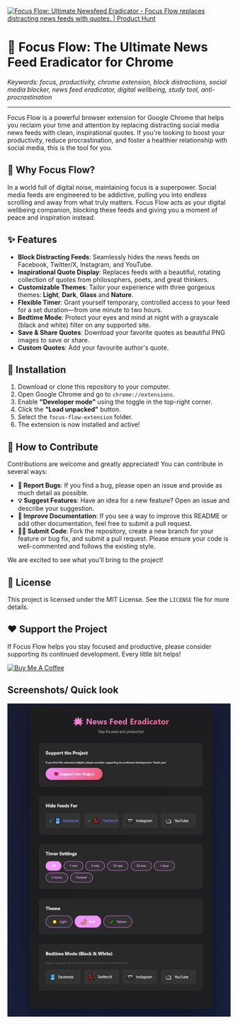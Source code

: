 <a href="https://www.producthunt.com/products/focus-flow-ultimate-newsfeed-eradicator?embed=true&utm_source=badge-featured&utm_medium=badge&utm_source=badge-focus&#0045;flow&#0045;ultimate&#0045;newsfeed&#0045;eradicator" target="_blank"><img src="https://api.producthunt.com/widgets/embed-image/v1/featured.svg?post_id=1031995&theme=light&t=1761684049379" alt="Focus&#0032;Flow&#0058;&#0032;Ultimate&#0032;Newsfeed&#0032;Eradicator - Focus&#0032;Flow&#0032;replaces&#0032;distracting&#0032;news&#0032;feeds&#0032;with&#0032;quotes&#0046; | Product Hunt" style="width: 250px; height: 54px;" width="250" height="54" /></a>



# 🌟 Focus Flow: The Ultimate News Feed Eradicator for Chrome

*Keywords: focus, productivity, chrome extension, block distractions, social media blocker, news feed eradicator, digital wellbeing, study tool, anti-procrastination*

---

Focus Flow is a powerful browser extension for Google Chrome that helps you reclaim your time and attention by replacing distracting social media news feeds with clean, inspirational quotes. If you're looking to boost your productivity, reduce procrastination, and foster a healthier relationship with social media, this is the tool for you.

## 🎯 Why Focus Flow?

In a world full of digital noise, maintaining focus is a superpower. Social media feeds are engineered to be addictive, pulling you into endless scrolling and away from what truly matters. Focus Flow acts as your digital wellbeing companion, blocking these feeds and giving you a moment of peace and inspiration instead.

## ✨ Features

- **Block Distracting Feeds**: Seamlessly hides the news feeds on Facebook, Twitter/X, Instagram, and YouTube.
- **Inspirational Quote Display**: Replaces feeds with a beautiful, rotating collection of quotes from philosophers, poets, and great thinkers.
- **Customizable Themes**: Tailor your experience with three gorgeous themes: **Light**, **Dark**, **Glass** and **Nature**.
- **Flexible Timer**: Grant yourself temporary, controlled access to your feed for a set duration—from one minute to two hours.
- **Bedtime Mode**: Protect your eyes and mind at night with a grayscale (black and white) filter on any supported site.
- **Save & Share Quotes**: Download your favorite quotes as beautiful PNG images to save or share.
- **Custom Quotes**: Add your favourite author's quote.

## 🚀 Installation

1.  Download or clone this repository to your computer.
2.  Open Google Chrome and go to `chrome://extensions`.
3.  Enable **"Developer mode"** using the toggle in the top-right corner.
4.  Click the **"Load unpacked"** button.
5.  Select the `focus-flow-extension` folder.
6.  The extension is now installed and active!

## 🤝 How to Contribute

Contributions are welcome and greatly appreciated! You can contribute in several ways:

-   **🐛 Report Bugs**: If you find a bug, please open an issue and provide as much detail as possible.
-   **💡 Suggest Features**: Have an idea for a new feature? Open an issue and describe your suggestion.
-   **📝 Improve Documentation**: If you see a way to improve this README or add other documentation, feel free to submit a pull request.
-   **👨‍💻 Submit Code**: Fork the repository, create a new branch for your feature or bug fix, and submit a pull request. Please ensure your code is well-commented and follows the existing style.

We are excited to see what you'll bring to the project!

## 📄 License

This project is licensed under the MIT License. See the `LICENSE` file for more details.

## ❤️ Support the Project

If Focus Flow helps you stay focused and productive, please consider supporting its continued development. Every little bit helps!

<a href="https://buymeacoffee.com/hasibsarkar" target="_blank">
  <img src="https://cdn.buymeacoffee.com/buttons/v2/default-yellow.png" alt="Buy Me A Coffee" style="height: 60px !important;width: 217px !important;" >
</a>

## Screenshots/ Quick look

<img src="download.png" alt="QV">

